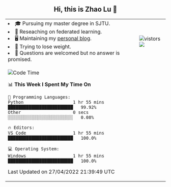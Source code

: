 <h2 align="center"> Hi, this is Zhao Lu 👋</h2>

<table style="overflow:hidden;">
    <tr> 
        <td>
            <li>🎓 Pursuing my master degree in SJTU.</li>
            <li>🌱 Reseaching on federated learning.</li>
            <li>🖥️ Maintaining my <a href="https://ifarewell.xyz">personal blog</a>.</li>
            <li>💪 Trying to lose weight.</li>
            <li>💬 Questions are welcomed but no answer is promised.</li> 
        </td>
        <td>
            <img src="https://visitor-badge.glitch.me/badge?page_id=ifarewell" alt="vistors" />
        <br>
          <img src="https://github-readme-stats.vercel.app/api?username=ifarewell&theme=graywhite&hide=prs,contribs&show_icons=true&hide_border=true&icon_color=CE1D2D&text_color=718096&bg_color=ffffff&hide_title=true" />
        </td>
    </tr>
    <tr>
        <td colspan="2">
            
<!--START_SECTION:waka-->
![Code Time](http://img.shields.io/badge/Code%20Time-138%20hrs%2029%20mins-blue)

📊 **This Week I Spent My Time On** 

```text
💬 Programming Languages: 
Python                   1 hr 55 mins        █████████████████████████   99.92% 
Other                    0 secs              ░░░░░░░░░░░░░░░░░░░░░░░░░   0.08%

🔥 Editors: 
VS Code                  1 hr 55 mins        █████████████████████████   100.0%

💻 Operating System: 
Windows                  1 hr 55 mins        █████████████████████████   100.0%

```


 Last Updated on 27/04/2022 21:39:49 UTC
<!--END_SECTION:waka-->
            
</td></tr>
</table>

